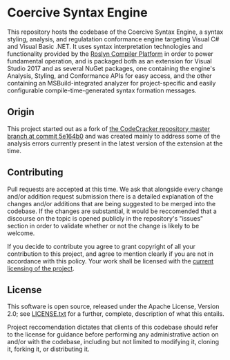 # Coercive Syntax Engine

This repository hosts the codebase of the Coercive Syntax Engine, a syntax styling, analysis, and regulatation conformance engine targeting Visual C# and Visual Basic .NET. It uses syntax interpretation technologies and functionality provided by the [Roslyn Compiler Platform](https://github.com/dotnet/roslyn) in order to power fundamental operation, and is packaged both as an extension for Visual Studio 2017 and as several NuGet packages, one containing the engine's Analysis, Styling, and Conformance APIs for easy access, and the other containing an MSBuild-integrated analyzer for project-specific and easily configurable compile-time-generated syntax formation messages.

## Origin

This project started out as a fork of [the CodeCracker repository master branch at commit 5e164b0](https://github.com/code-cracker/code-cracker/commit/5e164b0678b5ce35c4160ea36418b4608c553cb1) and was created mainly to address some of the analysis errors currently present in the latest version of the extension at the time.

## Contributing

Pull requests are accepted at this time. We ask that alongside every change and/or addition request submission there is a detailed explanation of the changes and/or additions that are being suggested to be merged into the codebase. If the changes are substantial, it would be reccomended that a discourse on the topic is opened publicly in the repository's "issues" section in order to validate whether or not the change is likely to be welcome.

If you decide to contribute you agree to grant copyright of all your contribution to this project, and agree to mention clearly if you are not in accordance with this policy. Your work shall be licensed with the [current licensing of the project](https://github.com/RefactorForce/Coercive/blob/master/LICENSE.txt).

## License

This software is open source, released under the Apache License, Version 2.0; see [LICENSE.txt](https://github.com/RefactorForce/Coercive/blob/master/LICENSE.txt) for a further, complete, description of what this entails.

Project reccomendation dictates that clients of this codebase should refer to the license for guidance before performing any administrative action on and/or with the codebase, including but not limited to modifying it, cloning it, forking it, or distributing it.
